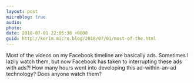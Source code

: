 ```yaml
---
layout: post
microblog: true
audio: 
photo: 
date: 2018-07-01 22:05:30 +0800
guid: http://kerim.micro.blog/2018/07/01/most-of-the.html
---
```

Most of the videos on my Facebook timeline are basically ads. Sometimes I lazily watch them, but now Facebook has taken to interrupting these ads with ads?! How many hours went into developing this ad-within-an-ad technology? Does anyone watch them?
